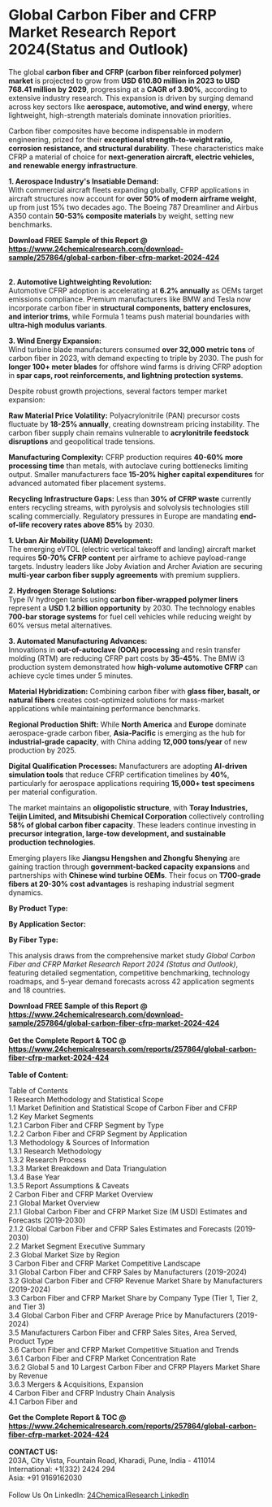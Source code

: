 <h1>Global Carbon Fiber and CFRP Market Research Report 2024(Status and Outlook)</h1><p>The global <strong>carbon fiber and CFRP (carbon fiber reinforced polymer) market</strong> is projected to grow from <strong>USD 610.80 million in 2023 to USD 768.41 million by 2029</strong>, progressing at a <strong>CAGR of 3.90%</strong>, according to extensive industry research. This expansion is driven by surging demand across key sectors like <strong>aerospace, automotive, and wind energy</strong>, where lightweight, high-strength materials dominate innovation priorities.</p><p>Carbon fiber composites have become indispensable in modern engineering, prized for their <strong>exceptional strength-to-weight ratio, corrosion resistance, and structural durability</strong>. These characteristics make CFRP a material of choice for <strong>next-generation aircraft, electric vehicles, and renewable energy infrastructure</strong>.</p><p><strong>1. Aerospace Industry's Insatiable Demand:</strong><br>
With commercial aircraft fleets expanding globally, CFRP applications in aircraft structures now account for <strong>over 50% of modern airframe weight</strong>, up from just 15% two decades ago. The Boeing 787 Dreamliner and Airbus A350 contain <strong>50-53% composite materials</strong> by weight, setting new benchmarks.</p><div><b>Download FREE Sample of this Report @ 
            <a href="https://www.24chemicalresearch.com/download-sample/257864/global-carbon-fiber-cfrp-market-2024-424">
            https://www.24chemicalresearch.com/download-sample/257864/global-carbon-fiber-cfrp-market-2024-424</a></b></div><br><p><strong>2. Automotive Lightweighting Revolution:</strong><br>
Automotive CFRP adoption is accelerating at <strong>6.2% annually</strong> as OEMs target emissions compliance. Premium manufacturers like BMW and Tesla now incorporate carbon fiber in <strong>structural components, battery enclosures, and interior trims</strong>, while Formula 1 teams push material boundaries with <strong>ultra-high modulus variants</strong>.</p><p><strong>3. Wind Energy Expansion:</strong><br>
Wind turbine blade manufacturers consumed <strong>over 32,000 metric tons</strong> of carbon fiber in 2023, with demand expecting to triple by 2030. The push for <strong>longer 100+ meter blades</strong> for offshore wind farms is driving CFRP adoption in <strong>spar caps, root reinforcements, and lightning protection systems</strong>.</p><p>Despite robust growth projections, several factors temper market expansion:</p><p><strong>Raw Material Price Volatility:</strong> Polyacrylonitrile (PAN) precursor costs fluctuate by <strong>18-25% annually</strong>, creating downstream pricing instability. The carbon fiber supply chain remains vulnerable to <strong>acrylonitrile feedstock disruptions</strong> and geopolitical trade tensions.</p><p><strong>Manufacturing Complexity:</strong> CFRP production requires <strong>40-60% more processing time</strong> than metals, with autoclave curing bottlenecks limiting output. Smaller manufacturers face <strong>15-20% higher capital expenditures</strong> for advanced automated fiber placement systems.</p><p><strong>Recycling Infrastructure Gaps:</strong> Less than <strong>30% of CFRP waste</strong> currently enters recycling streams, with pyrolysis and solvolysis technologies still scaling commercially. Regulatory pressures in Europe are mandating <strong>end-of-life recovery rates above 85%</strong> by 2030.</p><p><strong>1. Urban Air Mobility (UAM) Development:</strong><br>
The emerging eVTOL (electric vertical takeoff and landing) aircraft market requires <strong>50-70% CFRP content</strong> per airframe to achieve payload-range targets. Industry leaders like Joby Aviation and Archer Aviation are securing <strong>multi-year carbon fiber supply agreements</strong> with premium suppliers.</p><p><strong>2. Hydrogen Storage Solutions:</strong><br>
Type IV hydrogen tanks using <strong>carbon fiber-wrapped polymer liners</strong> represent a <strong>USD 1.2 billion opportunity</strong> by 2030. The technology enables <strong>700-bar storage systems</strong> for fuel cell vehicles while reducing weight by 60% versus metal alternatives.</p><p><strong>3. Automated Manufacturing Advances:</strong><br>
Innovations in <strong>out-of-autoclave (OOA) processing</strong> and resin transfer molding (RTM) are reducing CFRP part costs by <strong>35-45%</strong>. The BMW i3 production system demonstrated how <strong>high-volume automotive CFRP</strong> can achieve cycle times under 5 minutes.</p><p><strong>Material Hybridization:</strong> Combining carbon fiber with <strong>glass fiber, basalt, or natural fibers</strong> creates cost-optimized solutions for mass-market applications while maintaining performance benchmarks.</p><p><strong>Regional Production Shift:</strong> While <strong>North America</strong> and <strong>Europe</strong> dominate aerospace-grade carbon fiber, <strong>Asia-Pacific</strong> is emerging as the hub for <strong>industrial-grade capacity</strong>, with China adding <strong>12,000 tons/year</strong> of new production by 2025.</p><p><strong>Digital Qualification Processes:</strong> Manufacturers are adopting <strong>AI-driven simulation tools</strong> that reduce CFRP certification timelines by <strong>40%</strong>, particularly for aerospace applications requiring <strong>15,000+ test specimens</strong> per material configuration.</p><p>The market maintains an <strong>oligopolistic structure</strong>, with <strong>Toray Industries, Teijin Limited, and Mitsubishi Chemical Corporation</strong> collectively controlling <strong>58% of global carbon fiber capacity</strong>. These leaders continue investing in <strong>precursor integration, large-tow development, and sustainable production technologies</strong>.</p><p>Emerging players like <strong>Jiangsu Hengshen and Zhongfu Shenying</strong> are gaining traction through <strong>government-backed capacity expansions</strong> and partnerships with <strong>Chinese wind turbine OEMs</strong>. Their focus on <strong>T700-grade fibers at 20-30% cost advantages</strong> is reshaping industrial segment dynamics.</p><p><strong>By Product Type:</strong></p><p><strong>By Application Sector:</strong></p><p><strong>By Fiber Type:</strong></p><p>This analysis draws from the comprehensive market study <em>Global Carbon Fiber and CFRP Market Research Report 2024 (Status and Outlook)</em>, featuring detailed segmentation, competitive benchmarking, technology roadmaps, and 5-year demand forecasts across 42 application segments and 18 countries.</p><div><b>Download FREE Sample of this Report @ 
            <a href="https://www.24chemicalresearch.com/download-sample/257864/global-carbon-fiber-cfrp-market-2024-424">
            https://www.24chemicalresearch.com/download-sample/257864/global-carbon-fiber-cfrp-market-2024-424</a></b></div><br><div><b>Get the Complete Report & TOC @ 
            <a href="https://www.24chemicalresearch.com/reports/257864/global-carbon-fiber-cfrp-market-2024-424">
            https://www.24chemicalresearch.com/reports/257864/global-carbon-fiber-cfrp-market-2024-424</a></b></div><br>
            <b>Table of Content:</b><p>Table of Contents<br />
1 Research Methodology and Statistical Scope<br />
1.1 Market Definition and Statistical Scope of Carbon Fiber and CFRP<br />
1.2 Key Market Segments<br />
1.2.1 Carbon Fiber and CFRP Segment by Type<br />
1.2.2 Carbon Fiber and CFRP Segment by Application<br />
1.3 Methodology & Sources of Information<br />
1.3.1 Research Methodology<br />
1.3.2 Research Process<br />
1.3.3 Market Breakdown and Data Triangulation<br />
1.3.4 Base Year<br />
1.3.5 Report Assumptions & Caveats<br />
2 Carbon Fiber and CFRP Market Overview<br />
2.1 Global Market Overview<br />
2.1.1 Global Carbon Fiber and CFRP Market Size (M USD) Estimates and Forecasts (2019-2030)<br />
2.1.2 Global Carbon Fiber and CFRP Sales Estimates and Forecasts (2019-2030)<br />
2.2 Market Segment Executive Summary<br />
2.3 Global Market Size by Region<br />
3 Carbon Fiber and CFRP Market Competitive Landscape<br />
3.1 Global Carbon Fiber and CFRP Sales by Manufacturers (2019-2024)<br />
3.2 Global Carbon Fiber and CFRP Revenue Market Share by Manufacturers (2019-2024)<br />
3.3 Carbon Fiber and CFRP Market Share by Company Type (Tier 1, Tier 2, and Tier 3)<br />
3.4 Global Carbon Fiber and CFRP Average Price by Manufacturers (2019-2024)<br />
3.5 Manufacturers Carbon Fiber and CFRP Sales Sites, Area Served, Product Type<br />
3.6 Carbon Fiber and CFRP Market Competitive Situation and Trends<br />
3.6.1 Carbon Fiber and CFRP Market Concentration Rate<br />
3.6.2 Global 5 and 10 Largest Carbon Fiber and CFRP Players Market Share by Revenue<br />
3.6.3 Mergers & Acquisitions, Expansion<br />
4 Carbon Fiber and CFRP Industry Chain Analysis<br />
4.1 Carbon Fiber and </p><div><b>Get the Complete Report & TOC @ 
            <a href="https://www.24chemicalresearch.com/reports/257864/global-carbon-fiber-cfrp-market-2024-424">
            https://www.24chemicalresearch.com/reports/257864/global-carbon-fiber-cfrp-market-2024-424</a></b></div><br><b>CONTACT US:</b><br>
            203A, City Vista, Fountain Road, Kharadi, Pune, India - 411014<br>
            International: +1(332) 2424 294<br>
            Asia: +91 9169162030 <br><br>
            Follow Us On LinkedIn: <a href="https://www.linkedin.com/company/24chemicalresearch/">24ChemicalResearch LinkedIn</a>